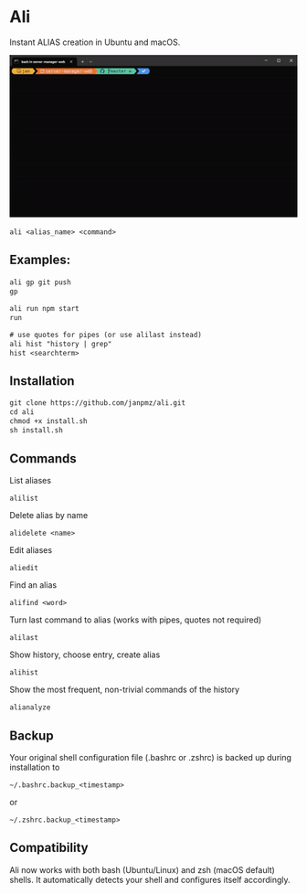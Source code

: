 # Ali

Instant ALIAS creation in Ubuntu and macOS.

![](ali_example_gif.gif)


```
ali <alias_name> <command>
```

## Examples:

```
ali gp git push
gp
```

```
ali run npm start
run
```

```
# use quotes for pipes (or use alilast instead)
ali hist "history | grep"
hist <searchterm>
```

## Installation
```
git clone https://github.com/janpmz/ali.git
cd ali
chmod +x install.sh
sh install.sh
```

## Commands

List aliases
```
alilist
```

Delete alias by name
```
alidelete <name>
```

Edit aliases
```
aliedit
```

Find an alias
```
alifind <word>
```

Turn last command to alias (works with pipes, quotes not required)
```
alilast
```

Show history, choose entry, create alias
```
alihist
```

Show the most frequent, non-trivial commands of the history
```
alianalyze
```

## Backup
Your original shell configuration file (.bashrc or .zshrc) is backed up during installation to
```
~/.bashrc.backup_<timestamp>
```
or
```
~/.zshrc.backup_<timestamp>
```

## Compatibility
Ali now works with both bash (Ubuntu/Linux) and zsh (macOS default) shells. It automatically detects your shell and configures itself accordingly.
